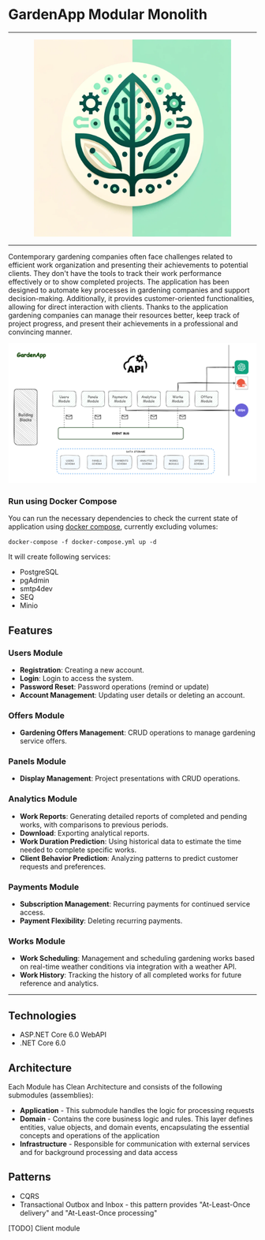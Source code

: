 # GardenApp Modular Monolith 

---

<div align="center">
  <img src="docs/gardenapp_logo.png" width="400" height="400">
</div>

---


Contemporary gardening companies often face challenges related to efficient work organization and presenting their achievements to potential clients. They don't have the tools to track their work performance effectively or to show completed projects.
The application has been designed to automate key processes in gardening companies and support decision-making. Additionally, it provides customer-oriented functionalities, allowing for direct interaction with clients.
Thanks to the application gardening companies can manage their resources better, keep track of project progress, and present their achievements in a professional and convincing manner.

![](docs/diagram_architecture.png)


### Run using Docker Compose

You can run the necessary dependencies to check the current state of application using [docker compose](https://docs.docker.com/compose/), currently excluding volumes:

```shell
docker-compose -f docker-compose.yml up -d
```

It will create following services: <br/>

- PostgreSQL
- pgAdmin
- smtp4dev
- SEQ
- Minio

## Features

### Users Module
- **Registration**: Creating a new account.
- **Login**: Login to access the system. 
- **Password Reset**: Password operations (remind or update)
- **Account Management**: Updating user details or deleting an account.

### Offers Module
- **Gardening Offers Management**: CRUD operations to manage gardening service offers.

### Panels Module
- **Display Management**: Project presentations with CRUD operations.

### Analytics Module
- **Work Reports**: Generating detailed reports of completed and pending works, with comparisons to previous periods.
- **Download**: Exporting analytical reports.
- **Work Duration Prediction**: Using historical data to estimate the time needed to complete specific works.
- **Client Behavior Prediction**: Analyzing patterns to predict customer requests and preferences.

### Payments Module
- **Subscription Management**: Recurring payments for continued service access.
- **Payment Flexibility**: Deleting recurring payments.

### Works Module
- **Work Scheduling**: Management and scheduling gardening works based on real-time weather conditions via integration with a weather API. 
- **Work History**: Tracking the history of all completed works for future reference and analytics.

---



## Technologies

- ASP.NET Core 6.0 WebAPI 
- .NET Core 6.0

## Architecture

Each Module has Clean Architecture and consists of the following submodules (assemblies):

- **Application** - This submodule handles the logic for processing requests
- **Domain** - Contains the core business logic and rules. This layer defines entities, value objects, and domain events, encapsulating the essential concepts and operations of the application
- **Infrastructure** - Responsible for communication with external services and for background processing and data access

## Patterns

- CQRS
- Transactional Outbox and Inbox  - this pattern provides "At-Least-Once delivery" and "At-Least-Once processing"

[TODO]
Client module

